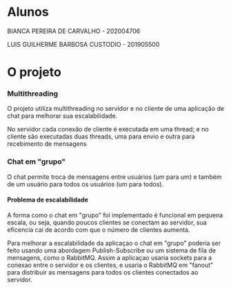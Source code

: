 # Alunos

BIANCA PEREIRA DE CARVALHO - 202004706

LUIS GUILHERME BARBOSA CUSTODIO - 201905500

# O projeto

### Multithreading

O projeto utiliza multithreading no servidor e no cliente de uma aplicação de chat para melhorar sua escalabilidade.

No servidor cada conexão de cliente é executada em uma thread; e no cliente são executadas duas threads, uma para envio e outra para recebimento de mensagens

### Chat em "grupo"

O chat permite troca de mensagens entre usuários (um para um) e também de um usuário para todos os usuários (um para todos).

#### Problema de escalabilidade

A forma como o chat em "grupo" foi implementado é funcional em pequena escala, ou seja, quando poucos clientes se conectam ao servidor, sua eficencia cai de acordo com que o número de clientes aumenta.

Para melhorar a escalabilidade da aplicaçao o chat em "grupo" poderia ser feito usando uma abordagem Publish-Subscribe ou um sistema de fila de mensagens, como o RabbitMQ.
Assim a aplicaçao usaria sockets para a conexao entre o servidor e os clientes, e usaria o RabbitMQ em "fanout" para distribuir as mensagens para todos os clientes conectados ao servidor.

